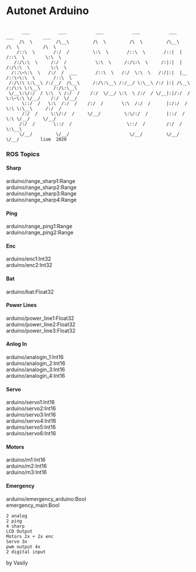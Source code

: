 # Autonet Arduino

```

      ___           ___           ___           ___           ___           ___           ___     
     /\  \         /\__\         /\  \         /\  \         /\__\         /\  \         /\  \    
    /::\  \       /:/  /         \:\  \       /::\  \       /::|  |       /::\  \        \:\  \   
   /:/\:\  \     /:/  /           \:\  \     /:/\:\  \     /:|:|  |      /:/\:\  \        \:\  \  
  /::\~\:\  \   /:/  /  ___       /::\  \   /:/  \:\  \   /:/|:|  |__   /::\~\:\  \       /::\  \ 
 /:/\:\ \:\__\ /:/__/  /\__\     /:/\:\__\ /:/__/ \:\__\ /:/ |:| /\__\ /:/\:\ \:\__\     /:/\:\__\
 \/__\:\/:/  / \:\  \ /:/  /    /:/  \/__/ \:\  \ /:/  / \/__|:|/:/  / \:\~\:\ \/__/    /:/  \/__/
      \::/  /   \:\  /:/  /    /:/  /       \:\  /:/  /      |:/:/  /   \:\ \:\__\     /:/  /     
      /:/  /     \:\/:/  /     \/__/         \:\/:/  /       |::/  /     \:\ \/__/     \/__/      
     /:/  /       \::/  /                     \::/  /        /:/  /       \:\__\                  
     \/__/         \/__/                       \/__/         \/__/         \/__/        liom  2020

```
### ROS Topics
#### Sharp
arduino/range_sharp1:Range \
arduino/range_sharp2:Range \
arduino/range_sharp3:Range \
arduino/range_sharp4:Range
#### Ping
arduino/range_ping1:Range \
arduino/range_ping2:Range
#### Enc
arduino/enc1:Int32 \
arduino/enc2:Int32
#### Bat
arduino/bat:Float32
#### Power Lines 
arduino/power_line1:Float32 \
arduino/power_line2:Float32 \
arduino/power_line3:Float32
#### Anlog In
arduino/analogin_1:Int16 \
arduino/analogin_2:Int16 \
arduino/analogin_3:Int16 \
arduino/analogin_4:Int16
#### Servo
arduino/servo1:Int16 \
arduino/servo2:Int16 \
arduino/servo3:Int16 \
arduino/servo4:Int16 \
arduino/servo5:Int16 \
arduino/servo6:Int16 
#### Motors
arduino/m1:Int16 \
arduino/m2:Int16 \
arduino/m3:Int16
#### Emergency 
arduino/emergency_arduino:Bool \
emergency_main:Bool

```
2 analog 
2 ping 
4 sharp
LCD Output
Motors 2x + 2x enc
Servo 3x 
pwm output 4x
2 digital input
```

by Vasily
